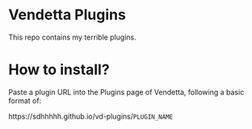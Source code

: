# Vendetta Plugins
This repo contains my terrible plugins.

# How to install?
Paste a plugin URL into the Plugins page of Vendetta, following a basic format of:

https:/\/sdhhhhh.github.io/vd-plugins/`PLUGIN_NAME`
